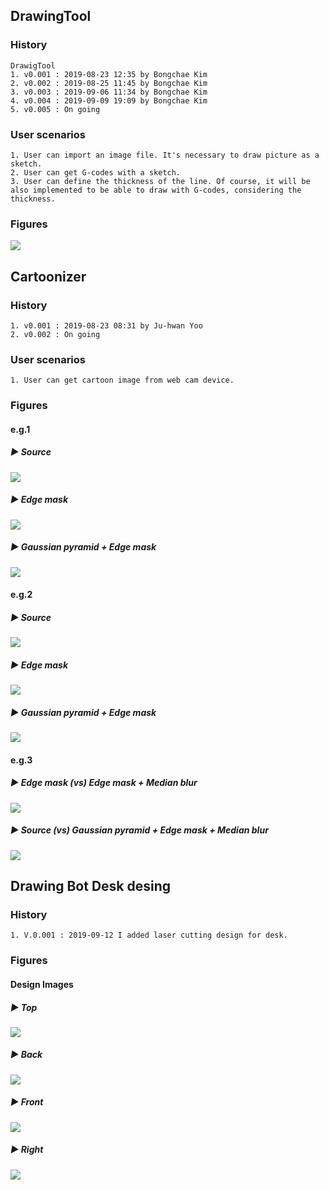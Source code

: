 ## DrawingTool
  ### History
    DrawigTool
    1. v0.001 : 2019-08-23 12:35 by Bongchae Kim
    2. v0.002 : 2019-08-25 11:45 by Bongchae Kim
    3. v0.003 : 2019-09-06 11:34 by Bongchae Kim
    4. v0.004 : 2019-09-09 19:09 by Bongchae Kim
    5. v0.005 : On going

  ### User scenarios
    1. User can import an image file. It's necessary to draw picture as a sketch.
    2. User can get G-codes with a sketch.
    3. User can define the thickness of the line. Of course, it will be also implemented to be able to draw with G-codes, considering the thickness.

  ### Figures
<img src="https://github.com/electop/AI_Driven_Robot_Development/blob/master/drawingTool/images/Screenshot%20from%202019-08-27%2003-17-05.png?raw=true"><br>

## Cartoonizer
  ### History
    1. v0.001 : 2019-08-23 08:31 by Ju-hwan Yoo
    2. v0.002 : On going

  ### User scenarios
    1. User can get cartoon image from web cam device.

  ### Figures
  #### e.g.1
  ##### ▶ Source
  <img src="https://github.com/electop/AI_Driven_Robot_Development/blob/master/drawingTool/images/img_example.jpg"><br>
  ##### ▶ Edge mask
  <img src="https://github.com/electop/AI_Driven_Robot_Development/blob/master/drawingTool/images/Screenshot%20from%202019-09-01%2009-03-38.png"><br>
  ##### ▶ Gaussian pyramid + Edge mask
  <img src="https://github.com/electop/AI_Driven_Robot_Development/blob/master/drawingTool/images/Screenshot%20from%202019-09-01%2009-03-29.png"><br>
  #### e.g.2
  ##### ▶ Source
  <img src="https://github.com/electop/AI_Driven_Robot_Development/blob/master/drawingTool/images/screen_capture.jpg"><br>
  ##### ▶ Edge mask
  <img src="https://github.com/electop/AI_Driven_Robot_Development/blob/master/drawingTool/images/screen_capture_cartoonized_mask_2019-09-01%2010:24:24.272818.jpg"><br>
  ##### ▶ Gaussian pyramid + Edge mask
  <img src="https://github.com/electop/AI_Driven_Robot_Development/blob/master/drawingTool/images/screen_capture_cartoonized_2019-09-01%2010:24:24.272818.jpg"><br>
  #### e.g.3
  ##### ▶ Edge mask (vs) Edge mask + Median blur
  <img src="https://github.com/electop/AI_Driven_Robot_Development/blob/master/drawingTool/images/Screenshot%20from%202019-09-02%2008-02-05.png"><br>
  ##### ▶ Source (vs) Gaussian pyramid + Edge mask + Median blur
  <img src="https://github.com/electop/AI_Driven_Robot_Development/blob/master/drawingTool/images/Screenshot%20from%202019-09-02%2008-01-49.png"><br>

## Drawing Bot Desk desing
  ### History
    1. V.0.001 : 2019-09-12 I added laser cutting design for desk.
    
  ### Figures
  #### Design Images
  ##### ▶ Top
  <img src="https://github.com/electop/AI_Driven_Robot_Development/blob/master/drawingTool/images/plate_top-20190911.png?raw=true"><br>
  ##### ▶ Back
  <img src="https://github.com/electop/AI_Driven_Robot_Development/blob/master/drawingTool/images/plate_back-20190911.png?raw=true"><br>
  ##### ▶ Front
  <img src="https://github.com/electop/AI_Driven_Robot_Development/blob/master/drawingTool/images/plate_front-20190911.png?raw=true"><br>
  ##### ▶ Right
  <img src="https://github.com/electop/AI_Driven_Robot_Development/blob/master/drawingTool/images/plate_right-20190911.png?raw=true"><br>
